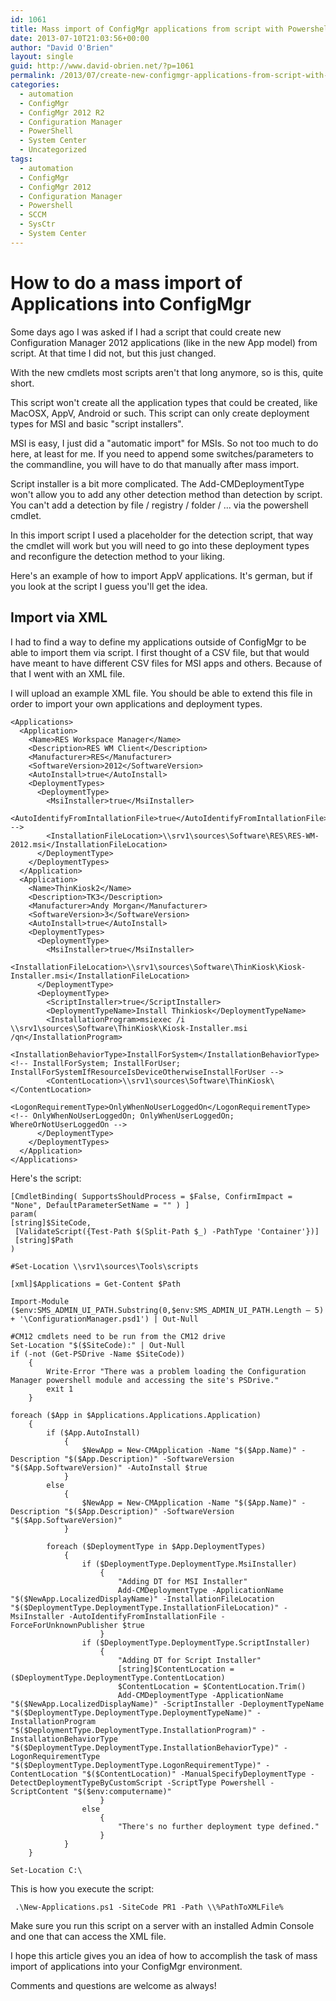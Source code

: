 ```yaml
---
id: 1061
title: Mass import of ConfigMgr applications from script with Powershell
date: 2013-07-10T21:03:56+00:00
author: "David O'Brien"
layout: single
guid: http://www.david-obrien.net/?p=1061
permalink: /2013/07/create-new-configmgr-applications-from-script-with-powershell/
categories:
  - automation
  - ConfigMgr
  - ConfigMgr 2012 R2
  - Configuration Manager
  - PowerShell
  - System Center
  - Uncategorized
tags:
  - automation
  - ConfigMgr
  - ConfigMgr 2012
  - Configuration Manager
  - Powershell
  - SCCM
  - SysCtr
  - System Center
---
```

# How to do a mass import of Applications into ConfigMgr

Some days ago I was asked if I had a script that could create new Configuration Manager 2012 applications (like in the new App model) from script. At that time I did not, but this just changed.

With the new cmdlets most scripts aren't that long anymore, so is this, quite short.

This script won't create all the application types that could be created, like MacOSX, AppV, Android or such. This script can only create deployment types for MSI and basic "script installers".

MSI is easy, I just did a "automatic import" for MSIs. So not too much to do here, at least for me. If you need to append some switches/parameters to the commandline, you will have to do that manually after mass import.

Script installer is a bit more complicated. The Add-CMDeploymentType won't allow you to add any other detection method than detection by script. You can't add a detection by file / registry / folder / ... via the powershell cmdlet.

In this import script I used a placeholder for the detection script, that way the cmdlet will work but you will need to go into these deployment types and reconfigure the detection method to your liking.

Here's an example of how to import AppV applications. It's german, but if you look at the script I guess you'll get the idea.

## Import via XML

I had to find a way to define my applications outside of ConfigMgr to be able to import them via script. I first thought of a CSV file, but that would have meant to have different CSV files for MSI apps and others. Because of that I went with an XML file.

I will upload an example XML file. You should be able to extend this file in order to import your own applications and deployment types.

```
<Applications>
  <Application>
    <Name>RES Workspace Manager</Name>
    <Description>RES WM Client</Description>
    <Manufacturer>RES</Manufacturer>
    <SoftwareVersion>2012</SoftwareVersion>
    <AutoInstall>true</AutoInstall>
    <DeploymentTypes>
      <DeploymentType>
        <MsiInstaller>true</MsiInstaller>
        <AutoIdentifyFromIntallationFile>true</AutoIdentifyFromIntallationFile> -->
        <InstallationFileLocation>\\srv1\sources\Software\RES\RES-WM-2012.msi</InstallationFileLocation>
      </DeploymentType>
    </DeploymentTypes>
  </Application>
  <Application>
    <Name>ThinKiosk2</Name>
    <Description>TK3</Description>
    <Manufacturer>Andy Morgan</Manufacturer>
    <SoftwareVersion>3</SoftwareVersion>
    <AutoInstall>true</AutoInstall>
    <DeploymentTypes>
      <DeploymentType>
        <MsiInstaller>true</MsiInstaller>
        <InstallationFileLocation>\\srv1\sources\Software\ThinKiosk\Kiosk-Installer.msi</InstallationFileLocation>
      </DeploymentType>
      <DeploymentType>
        <ScriptInstaller>true</ScriptInstaller>
        <DeploymentTypeName>Install Thinkiosk</DeploymentTypeName>
        <InstallationProgram>msiexec /i \\srv1\sources\Software\ThinKiosk\Kiosk-Installer.msi /qn</InstallationProgram>
        <InstallationBehaviorType>InstallForSystem</InstallationBehaviorType>   <!-- InstallForSystem; InstallForUser; InstallForSystemIfResourceIsDeviceOtherwiseInstallForUser -->
        <ContentLocation>\\srv1\sources\Software\ThinKiosk\</ContentLocation>
        <LogonRequirementType>OnlyWhenNoUserLoggedOn</LogonRequirementType>     <!-- OnlyWhenNoUserLoggedOn; OnlyWhenUserLoggedOn; WhereOrNotUserLoggedOn -->
      </DeploymentType>
    </DeploymentTypes>
  </Application>
</Applications>
```

Here's the script:

```
[CmdletBinding( SupportsShouldProcess = $False, ConfirmImpact = "None", DefaultParameterSetName = "" ) ]
param(
[string]$SiteCode,
 [ValidateScript({Test-Path $(Split-Path $_) -PathType 'Container'})]
 [string]$Path
)

#Set-Location \\srv1\sources\Tools\scripts

[xml]$Applications = Get-Content $Path

Import-Module ($env:SMS_ADMIN_UI_PATH.Substring(0,$env:SMS_ADMIN_UI_PATH.Length – 5) + '\ConfigurationManager.psd1') | Out-Null

#CM12 cmdlets need to be run from the CM12 drive
Set-Location "$($SiteCode):" | Out-Null
if (-not (Get-PSDrive -Name $SiteCode))
    {
        Write-Error "There was a problem loading the Configuration Manager powershell module and accessing the site's PSDrive."
        exit 1
    }

foreach ($App in $Applications.Applications.Application)
    {
        if ($App.AutoInstall)
            {
                $NewApp = New-CMApplication -Name "$($App.Name)" -Description "$($App.Description)" -SoftwareVersion "$($App.SoftwareVersion)" -AutoInstall $true
            }
        else
            {
                $NewApp = New-CMApplication -Name "$($App.Name)" -Description "$($App.Description)" -SoftwareVersion "$($App.SoftwareVersion)"
            }

        foreach ($DeploymentType in $App.DeploymentTypes)
            {
                if ($DeploymentType.DeploymentType.MsiInstaller)
                    {
                        "Adding DT for MSI Installer"
                        Add-CMDeploymentType -ApplicationName "$($NewApp.LocalizedDisplayName)" -InstallationFileLocation "$($DeploymentType.DeploymentType.InstallationFileLocation)" -MsiInstaller -AutoIdentifyFromInstallationFile -ForceForUnknownPublisher $true
                    }
                if ($DeploymentType.DeploymentType.ScriptInstaller)
                    {
                        "Adding DT for Script Installer"
                        [string]$ContentLocation = ($DeploymentType.DeploymentType.ContentLocation)
                        $ContentLocation = $ContentLocation.Trim()
                        Add-CMDeploymentType -ApplicationName "$($NewApp.LocalizedDisplayName)" -ScriptInstaller -DeploymentTypeName "$($DeploymentType.DeploymentType.DeploymentTypeName)" -InstallationProgram "$($DeploymentType.DeploymentType.InstallationProgram)" -InstallationBehaviorType "$($DeploymentType.DeploymentType.InstallationBehaviorType)" -LogonRequirementType "$($DeploymentType.DeploymentType.LogonRequirementType)" -ContentLocation "$($ContentLocation)" -ManualSpecifyDeploymentType -DetectDeploymentTypeByCustomScript -ScriptType Powershell -ScriptContent "$($env:computername)"
                    }
                else
                    {
                        "There's no further deployment type defined."
                    }
            }
    }

Set-Location C:\
```

This is how you execute the script:

```
 .\New-Applications.ps1 -SiteCode PR1 -Path \\%PathToXMLFile%
```

Make sure you run this script on a server with an installed Admin Console and one that can access the XML file.

I hope this article gives you an idea of how to accomplish the task of mass import of applications into your ConfigMgr environment.

Comments and questions are welcome as always!
